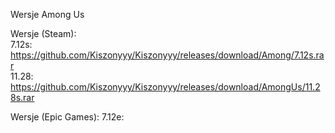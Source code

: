 Wersje Among Us

Wersje (Steam):                                                                    
7.12s: https://github.com/Kiszonyyy/Kiszonyyy/releases/download/Among/7.12s.rar        
11.28: https://github.com/Kiszonyyy/Kiszonyyy/releases/download/AmongUs/11.28s.rar

Wersje (Epic Games):
7.12e:
